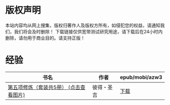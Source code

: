 # 版权声明

本站内容均从网上搜集，版权归著作人及版权方所有，如侵犯您的权益，请通知我们，我们将会及时删除！ 下载链接仅供宽带测试研究用途，请下载后在24小时内删除，请勿用于商业目的。请支持正版！

# 经验

| 书名 | 作者 | epub/mobi/azw3 |
| --- | --- | --- |
| [第五项修炼（套装共5册） (点击查看图片)](https://www.dushupai.com/attachment/2024/06/06/a21391eafbcf25e4.jpg) | 彼得・圣吉 | [下载](https://url89.ctfile.com/f/31084289-1357030288-17bf8f?p=8866) |
